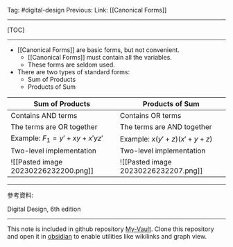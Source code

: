 Tag: #digital-design 
Previous: 
Link: [[Canonical Forms]]

---

[TOC]

---

- [[Canonical Forms]] are basic forms, but not convenient.
	- [[Canonical Forms]] must contain all the variables.
	- These forms are seldom used.
- There are two types of standard forms:
	- Sum of Products
	- Products of Sum

| Sum of Products                      | Products of Sum                  |
| ------------------------------------ | -------------------------------- |
| Contains AND terms                   | Contains OR terms                |
| The terms are OR together            | The terms are AND together       |
| Example: $F_1 = y' + xy + x'yz'$     | Example: $x(y' + z)(x' + y + z)$ |
| Two-level implementation             | Two-level implementation         |
| ![[Pasted image 20230226232200.png]] | ![[Pasted image 20230226232207.png]]                                 |



---

參考資料:

Digital Design, 6th edition

---

This note is included in github repository [My-Vault](https://github.com/LittleD3092/My-Vault.git). Clone this repository and open it in [obsidian](https://obsidian.md/) to enable utilities like wikilinks and graph view.